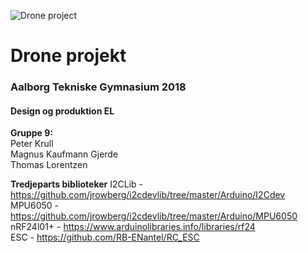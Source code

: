 ![Drone project](https://tlorentzen.net/img/drone.png "Drone project")
# Drone projekt
### Aalborg Tekniske Gymnasium 2018
#### Design og produktion EL

**Gruppe 9:**<br>
Peter Krull<br>
Magnus Kaufmann Gjerde<br>
Thomas Lorentzen

**Tredjeparts biblioteker**
I2CLib - https://github.com/jrowberg/i2cdevlib/tree/master/Arduino/I2Cdev <br>
MPU6050 - https://github.com/jrowberg/i2cdevlib/tree/master/Arduino/MPU6050 <br>
nRF24l01+ - https://www.arduinolibraries.info/libraries/rf24 <br>
ESC - https://github.com/RB-ENantel/RC_ESC